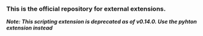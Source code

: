 ### This is the official repository for external extensions.

***Note: This scripting extension is deprecated as of v0.14.0. Use the pyhton extension instead***
